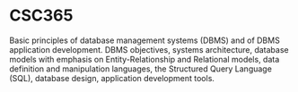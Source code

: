 # CSC365
Basic principles of database management systems (DBMS) and of DBMS application development. DBMS objectives, systems architecture, database models with emphasis on Entity-Relationship and Relational models, data definition and manipulation languages, the Structured Query Language (SQL), database design, application development tools.
